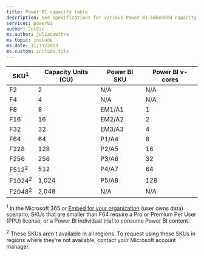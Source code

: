 ```yaml
---
title: Power BI capacity table
description: See specifications for various Power BI Embedded capacity SKUs, including the v-core count, the max memory per semantic model and query, and other information.
services: powerbi
author: JulCsc
ms.author: juliacawthra
ms.topic: include
ms.date: 11/13/2023
ms.custom: include file
---
```


| SKU<sup>1</sup>               | Capacity Units (CU) | Power BI SKU      | Power BI v-cores |
| ----------------- | ------------------- | ----------------- | ---------------- |
| F2                |                   2 | N/A               |              N/A |
| F4                |                   4 | N/A               |              N/A |
| F8                |                   8 | EM1/A1            |                1 |
| F16               |                  16 | EM2/A2            |                2 |
| F32               |                  32 | EM3/A3            |                4 |
| F64               |                  64 | P1/A4             |                8 |
| F128              |                 128 | P2/A5             |               16 |
| F256              |                 256 | P3/A6             |               32 |
| F512<sup>2</sup>  |                 512 | P4/A7             |               64 |
| F1024<sup>2</sup> |               1,024 | P5/A8             |              128 |
| F2048<sup>2</sup> |               2,048 | N/A               |              N/A |

<sup>1</sup> In the Microsoft 365 or [Embed for your organization](/power-bi/developer/embedded/embedded-analytics-power-bi#embed-for-your-customers) (user owns data) scenario, SKUs that are smaller than F64 require a Pro or Premium Per User (PPU) license, or a Power BI individual trial to consume Power BI content.

<sup>2</sup> These SKUs aren't available in all regions. To request using these SKUs in regions where they're not available, contact your Microsoft account manager.
